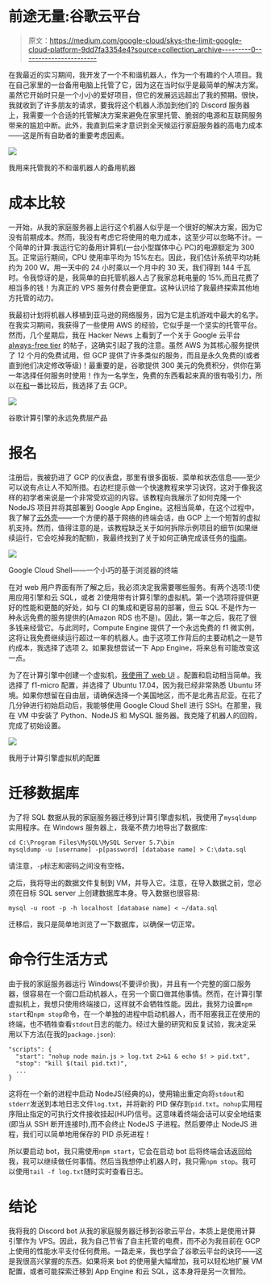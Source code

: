 # 前途无量:谷歌云平台

> 原文：<https://medium.com/google-cloud/skys-the-limit-google-cloud-platform-9dd7fa3354e4?source=collection_archive---------0----------------------->

在我最近的实习期间，我开发了一个不和谐机器人，作为一个有趣的个人项目。我在自己家里的一台备用电脑上托管了它，因为这在当时似乎是最简单的解决方案。虽然它开始时只是一个小小的爱好项目，但它的发展远远超出了我的预期。很快，我就收到了许多朋友的请求，要我将这个机器人添加到他们的 Discord 服务器上，我需要一个合适的托管解决方案来避免在家里托管、脆弱的电源和互联网服务带来的尴尬中断。此外，我直到后来才意识到全天候运行家庭服务器的高电力成本——这是所有自助者的重要考虑因素。

![](img/f8ddfa1aab090e3ba66621ad62297cac.png)

我用来托管我的不和谐机器人的备用机器

# 成本比较

一开始，从我的家庭服务器上运行这个机器人似乎是一个很好的解决方案，因为它没有前期成本。然而，我没有考虑它将使用的电力成本，这至少可以忽略不计。一个简单的计算:我运行它的备用计算机(一台小型媒体中心 PC)的电源额定为 300 瓦。正常运行期间，CPU 使用率平均为 15%左右。因此，我们估计系统平均功耗约为 200 W。用一天中的 24 小时乘以一个月中的 30 天，我们得到 144 千瓦时。令我惊讶的是，我简单的自托管机器人占了我家总耗电量的 15%,而且花费了相当多的钱！为真正的 VPS 服务付费会更便宜。这种认识给了我最终探索其他地方托管的动力。

我最初计划将机器人移植到亚马逊的网络服务，因为它是主机游戏中最大的名字。在我实习期间，我获得了一些使用 AWS 的经验，它似乎是一个坚实的托管平台。然而，几个星期后，我在 Hacker News 上看到了一个关于 Google 云平台 [always-free tier](https://cloud.google.com/free/) 的帖子，这确实引起了我的注意。虽然 AWS 为其核心服务提供了 12 个月的免费试用，但 GCP 提供了许多类似的服务，而且是永久免费的(或者直到他们决定修改等级)！最重要的是，谷歌提供 300 美元的免费积分，供你在第一年选择任何服务时使用！作为一名学生，免费的东西看起来真的很有吸引力，所以在[和](http://www.infoworld.com/article/3179785/cloud-computing/aws-vs-azure-vs-google-cloud-which-free-tier-is-best.html)一番比较后，我选择了去 GCP。

![](img/37189c88402104c211101e67da8a4543.png)

谷歌计算引擎的永远免费层产品

# 报名

注册后，我被扔进了 GCP 的仪表盘，那里有很多面板、菜单和状态信息——至少可以说有点让人不知所措。右边栏提示做一个快速教程来学习诀窍，这对于像我这样的初学者来说是一个非常受欢迎的内容。该教程向我展示了如何克隆一个 NodeJS 项目并将其部署到 Google App Engine。这相当简单，在这个过程中，我了解了[云外壳](https://cloud.google.com/shell/docs/features)——一个方便的基于网络的终端会话，由 GCP 上一个短暂的虚拟机支持。然而，值得注意的是，该教程缺乏关于如何拆除示例项目的细节(如果继续运行，它会吃掉我的配额)，我最终找到了关于如何正确完成该任务的[指南](https://cloud.google.com/nodejs/getting-started/delete-tutorial-resources)。

![](img/41bad815f87a466551a67ca458f2f7e3.png)

Google Cloud Shell——一个小巧的基于浏览器的终端

在对 web 用户界面有所了解之后，我必须决定我需要哪些服务。有两个选项:1)使用应用引擎和云 SQL，或者 2)使用带有计算引擎的虚拟机。第一个选项将提供更好的性能和更酷的好处，如与 CI 的集成和更容易的部署，但云 SQL 不是作为一种永远免费的服务提供的(Amazon RDS 也不是)。因此，第一年之后，我花了很多钱来经营它。与此同时，Compute Engine 提供了一个永远免费的 f1 微实例，这将让我免费继续运行超过一年的机器人。由于这项工作背后的主要动机之一是节约成本，我选择了选项 2。如果我想尝试一下 App Engine，将来总有可能改变这一点。

为了在计算引擎中创建一个虚拟机，[我使用了 web UI](https://console.cloud.google.com/compute/instancesAdd) 。配置和启动相当简单。我选择了 f1-micro 配置，并选择了 Ubuntu 17.04，因为我已经非常熟悉 Ubuntu 环境。如果你想留在自由层，请确保选择一个美国地区，而不是北弗吉尼亚。在花了几分钟进行初始启动后，我能够使用 Google Cloud Shell 进行 SSH。在那里，我在 VM 中安装了 Python、NodeJS 和 MySQL 服务器。我克隆了机器人的回购，完成了初始设置。

![](img/0e51a1cdf3cc04f9408aafa9d8722c53.png)

我用于计算引擎虚拟机的配置

# 迁移数据库

为了将 SQL 数据从我的家庭服务器迁移到计算引擎虚拟机，我使用了`mysqldump`实用程序。在 Windows 服务器上，我毫不费力地导出了数据库:

```
cd C:\Program Files\MySQL\MySQL Server 5.7\bin
mysqldump -u [username] -p[password] [database name] > C:\data.sql
```

请注意，`-p`标志和密码之间没有空格。

之后，我将导出的数据文件复制到 VM，并导入它。注意，在导入数据之前，您必须在目标 SQL server 上创建数据库本身。导入数据也很容易:

```
mysql -u root -p -h localhost [database name] < ~/data.sql
```

迁移后，我只是简单地浏览了一下数据库，以确保一切正常。

# 命令行生活方式

由于我的家庭服务器运行 Windows(不要评价我)，并且有一个完整的窗口服务器，很容易在一个窗口启动机器人，在另一个窗口做其他事情。然而，在计算引擎虚拟机上，我想只使用终端接口，这样就不会牺牲性能。因此，我努力设置`npm start`和`npm stop`命令，在一个单独的进程中启动机器人，而不阻塞我正在使用的终端，也不牺牲查看`stdout`日志的能力。经过大量的研究和反复试验，我决定采用以下方法(在我的`package.json`):

```
"scripts": {
  "start": "nohup node main.js > log.txt 2>&1 & echo $! > pid.txt",
  "stop": "kill $(tail pid.txt)",
  ...
}
```

这将在一个新的进程中启动 NodeJS(经典的`&`)，使用输出重定向将`stdout`和`stderr`发送到本地日志文件`log.txt`，并将新的 PID 保存到`pid.txt`。`nohup`实用程序阻止指定的可执行文件接收挂起(HUP)信号。这意味着终端会话可以安全地结束(即当从 SSH 断开连接时),而不会终止 NodeJS 子进程。然后要停止 NodeJS 进程，我们可以简单地用保存的 PID 杀死进程！

所以要启动 bot，我只需使用`npm start`，它会在启动 bot 后将终端会话返回给我，我可以继续做任何事情。然后当我想停止机器人时，我只需`npm stop`。我可以使用`tail -f log.txt`随时实时查看日志。

# 结论

我将我的 Discord bot 从我的家庭服务器迁移到谷歌云平台，本质上是使用计算引擎作为 VPS。因此，我为自己节省了自主托管的电费，而不必为我目前在 GCP 上使用的性能水平支付任何费用。一路走来，我也学会了谷歌云平台的诀窍——这是我很高兴掌握的东西。如果将来 bot 的使用量大幅增加，我可以轻松地扩展 VM 配置，或者可能探索迁移到 App Engine 和云 SQL，这本身将是另一次冒险。